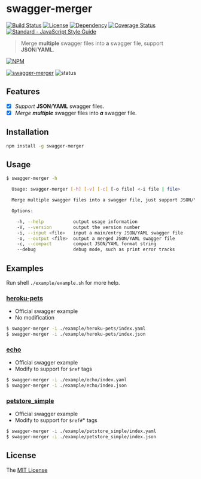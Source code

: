 # swagger-merger
[![Build Status](https://travis-ci.org/WindomZ/swagger-merger.svg?branch=master)](https://travis-ci.org/WindomZ/swagger-merger)
[![License](https://img.shields.io/badge/license-MIT-green.svg)](https://opensource.org/licenses/MIT)
[![Dependency](https://david-dm.org/WindomZ/swagger-merger.svg)](https://david-dm.org/WindomZ/swagger-merger)
[![Coverage Status](https://coveralls.io/repos/github/WindomZ/swagger-merger/badge.svg?branch=master)](https://coveralls.io/github/WindomZ/swagger-merger?branch=master)
[![Standard - JavaScript Style Guide](https://img.shields.io/badge/code_style-standard-brightgreen.svg)](https://standardjs.com/)

> Merge **multiple** swagger files into **a** swagger file, support **JSON**/**YAML**.

[![NPM](https://nodei.co/npm/swagger-merger.png)](https://nodei.co/npm/swagger-merger/)

[![swagger-merger](https://img.shields.io/npm/v/swagger-merger.svg)](https://www.npmjs.com/package/swagger-merger)
![status](https://img.shields.io/badge/status-stable-green.svg)

## Features

- [x] _Support_ **JSON**/**YAML** swagger files.
- [x] _Merge_ ***multiple*** swagger files into ***a*** swagger file.

## Installation

```bash
npm install -g swagger-merger
```

## Usage

```bash
$ swagger-merger -h

  Usage: swagger-merger [-h] [-v] [-c] [-o file] <-i file | file>

  Merge multiple swagger files into a swagger file, just support JSON/YAML.

  Options:

    -h, --help           output usage information
    -V, --version        output the version number
    -i, --input <file>   input a main/entry JSON/YAML swagger file
    -o, --output <file>  output a merged JSON/YAML swagger file
    -c, --compact        compact JSON/YAML format string
    --debug              debug mode, such as print error tracks
```

## Examples

Run shell `./example/example.sh` for more help.

### [heroku-pets](https://github.com/WindomZ/swagger-merger/tree/master/example/heroku-pets)

- Official swagger example
- No modification

```bash
$ swagger-merger -i ./example/heroku-pets/index.yaml
$ swagger-merger -i ./example/heroku-pets/index.json
```

### [echo](https://github.com/WindomZ/swagger-merger/tree/master/example/echo)

- Official swagger example
- Modify to support for `$ref` tags

```bash
$ swagger-merger -i ./example/echo/index.yaml
$ swagger-merger -i ./example/echo/index.json
```

### [petstore_simple](https://github.com/WindomZ/swagger-merger/tree/master/example/petstore_simple)

- Official swagger example
- Modify to support for `$ref#`* tags

```bash
$ swagger-merger -i ./example/petstore_simple/index.yaml
$ swagger-merger -i ./example/petstore_simple/index.json
```

## License

The [MIT License](https://github.com/WindomZ/swagger-merger/blob/master/LICENSE)
